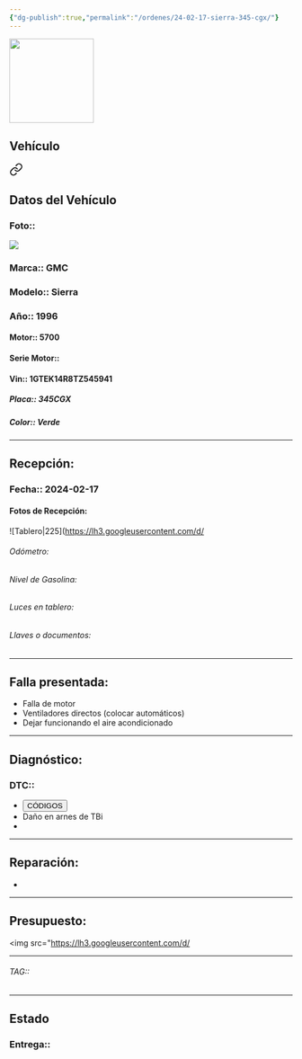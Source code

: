 ```yaml
---
{"dg-publish":true,"permalink":"/ordenes/24-02-17-sierra-345-cgx/"}
---
```


<img src="https://lh3.googleusercontent.com/d/137fl3TIZ0-PU8b-Pt0bsjclwHub_u78G" width="150">

## Vehículo

<div class="transclusion internal-embed is-loaded"><a class="markdown-embed-link" href="/vehiculos/gmc/sierra-345-cgx/#datos-del-vehiculo" aria-label="Open link"><svg xmlns="http://www.w3.org/2000/svg" width="24" height="24" viewBox="0 0 24 24" fill="none" stroke="currentColor" stroke-width="2" stroke-linecap="round" stroke-linejoin="round" class="svg-icon lucide-link"><path d="M10 13a5 5 0 0 0 7.54.54l3-3a5 5 0 0 0-7.07-7.07l-1.72 1.71"></path><path d="M14 11a5 5 0 0 0-7.54-.54l-3 3a5 5 0 0 0 7.07 7.07l1.71-1.71"></path></svg></a><div class="markdown-embed">



## Datos del Vehículo 
### Foto:: 
<img src="https://lh3.googleusercontent.com/d/145hr6sO3SOvDvp6jnEM6wrEVjhxFDSFp">

### Marca:: GMC
### Modelo:: Sierra
### Año:: 1996
#### Motor:: 5700
#### Serie Motor:: 
#### Vin:: 1GTEK14R8TZ545941
##### Placa:: 345CGX
##### Color:: Verde
---


</div></div>


## Recepción:
### Fecha:: 2024-02-17
#### Fotos de Recepción: 
![Tablero|225](https://lh3.googleusercontent.com/d/

###### Odómetro: 
###### Nivel de Gasolina: 
###### Luces en tablero: 
###### Llaves o documentos: 

---

## Falla presentada:
- Falla de motor 
- Ventiladores directos (colocar automáticos)
- Dejar funcionando el aire acondicionado 


---

## Diagnóstico:
### DTC:: 

- <a href="http"><button class="btn success">CÓDIGOS</button></a>
- Daño en arnes de TBi
- 

---
## Reparación:
- 

---

## Presupuesto:

<img src="https://lh3.googleusercontent.com/d/

---

###### TAG:: 

---

## Estado

### Entrega:: 


